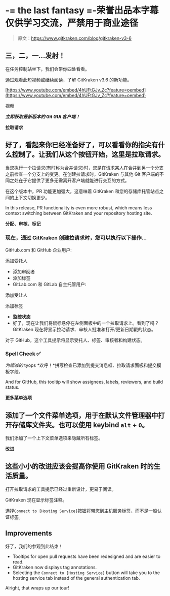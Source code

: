# -= the last fantasy =-荣誉出品本字幕仅供学习交流，严禁用于商业途径

> 原文：<https://www.gitkraken.com/blog/gitkraken-v3-6>

## 三，二，一…发射！

在任务控制站坐下，我们会带你四处看看。

通过观看此短视频或继续阅读，了解 GitKraken v3.6 的新功能。

[https://www.youtube.com/embed/4hUFtGJv_Zc?feature=oembed](https://www.youtube.com/embed/4hUFtGJv_Zc?feature=oembed)

视频

***立即获取最新版本的 Git GUI 客户端！***

**拉取请求**

## 好了，看起来你已经准备好了，可以看看你的指尖有什么控制了。让我们从这个按钮开始，这里是拉取请求。

当您执行一个拉请求(有时称为合并请求)时，您是在请求某人在合并到另一个分支之前检查一个分支上的变更。在创建拉请求时，GitKraken 与其他 Git 客户端的不同之处在于它提供了更多无需离开客户端就能进行交互的方式。

在这个版本中，PR 功能更加强大，这意味着 GitKraken 和您的存储库托管站点之间的上下文切换更少。

In this release, PR functionality is even more robust, which means less context switching between GitKraken and your repository hosting site.

**分配、审核、标记**

### 现在，通过 GitKraken 创建拉请求时，您可以执行以下操作…

GitHub.com 和 GitHub 企业用户:

添加受托人

*   添加审阅者
*   添加标签
*   GitLab.com 和 GitLab 自主托管用户:

添加受让人

添加标签

*   **监控状态**
*   好了，现在让我们将鼠标悬停在左侧面板中的一个拉取请求上。看到了吗？GitKraken 现在将显示拉动请求、审核人批准和打开/更新日期戳的状态。

对于 GitHub，这个工具提示将显示受托人、标签、审核者和构建状态。

### **Spell Check ✅**

*为缩减的* tyops *欢呼！*拼写检查已添加到提交消息框、拉取请求面板和提交模板字段。

And for GitHub, this tooltip will show assignees, labels, reviewers, and build status.

**更多菜单选项**

## 添加了一个文件菜单选项，用于在默认文件管理器中打开存储库文件夹。也可以使用 keybind `alt` + `O`。

我们添加了一个上下文菜单选项来隐藏所有标签。

**改进**

## 这些小小的改进应该会提高你使用 GitKraken 时的生活质量。

打开拉取请求的工具提示已经过重新设计，更易于阅读。

GitKraken 现在显示标签注释。

选择`Connect to [Hosting Service]`按钮将带您到主机服务标签，而不是一般认证标签。

## **Improvements**

好了，我们的参观到此结束！

*   Tooltips for open pull requests have been redesigned and are easier to read.
*   GitKraken now displays tag annotations.
*   Selecting the `Connect to [Hosting Service]` button will take you to the hosting service tab instead of the general authentication tab.

Alright, that wraps up our tour!